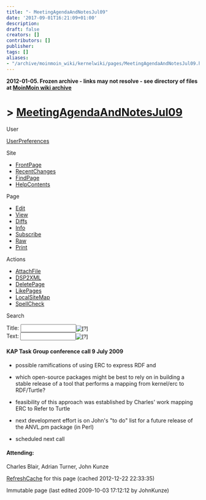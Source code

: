 ```yaml
---
title: "- MeetingAgendaAndNotesJul09"
date: '2017-09-01T16:21:09+01:00'
description: 
draft: false
creators: []
contributors: []
publisher: 
tags: []
aliases:
- "/archive/moinmoin_wiki/kernelwiki/pages/MeetingAgendaAndNotesJul09.html"
---
```


**2012-01-05. Frozen archive - links may not resolve - see directory of files at [MoinMoin wiki archive](/moinmoin-wiki-archive/)**

# > [MeetingAgendaAndNotesJul09](http://dublincore.org/kernelwiki/MeetingAgendaAndNotesJul09?action=fullsearch&value=MeetingAgendaAndNotesJul09&literal=1&case=1&context=40 "Click here to do a full-text search for this title")

User

 [UserPreferences](http://dublincore.org/kernelwiki/UserPreferences)
  

Site

- [FrontPage](http://dublincore.org/kernelwiki/FrontPage)
- [RecentChanges](http://dublincore.org/kernelwiki/RecentChanges)
- [FindPage](http://dublincore.org/kernelwiki/FindPage)
- [HelpContents](http://dublincore.org/kernelwiki/HelpContents)

Page

- [Edit](http://dublincore.org/kernelwiki/MeetingAgendaAndNotesJul09?action=edit "Edit")
- [View](http://dublincore.org/kernelwiki/MeetingAgendaAndNotesJul09 "View")
- [Diffs](http://dublincore.org/kernelwiki/MeetingAgendaAndNotesJul09?action=diff "Diffs")
- [Info](http://dublincore.org/kernelwiki/MeetingAgendaAndNotesJul09?action=info "Info")
- [Subscribe](http://dublincore.org/kernelwiki/MeetingAgendaAndNotesJul09?action=subscribe "Subscribe")
- [Raw](http://dublincore.org/kernelwiki/MeetingAgendaAndNotesJul09?action=raw "Raw")
- [Print](http://dublincore.org/kernelwiki/MeetingAgendaAndNotesJul09?action=print "Print")

Actions

- [AttachFile](http://dublincore.org/kernelwiki/MeetingAgendaAndNotesJul09?action=AttachFile)
- [DSP2XML](http://dublincore.org/kernelwiki/MeetingAgendaAndNotesJul09?action=DSP2XML)
- [DeletePage](http://dublincore.org/kernelwiki/MeetingAgendaAndNotesJul09?action=DeletePage)
- [LikePages](http://dublincore.org/kernelwiki/MeetingAgendaAndNotesJul09?action=LikePages)
- [LocalSiteMap](http://dublincore.org/kernelwiki/MeetingAgendaAndNotesJul09?action=LocalSiteMap)
- [SpellCheck](http://dublincore.org/kernelwiki/MeetingAgendaAndNotesJul09?action=SpellCheck)

Search

<form method="POST" action="/kernelwiki/MeetingAgendaAndNotesJul09">
<p>
<input name="action" value="inlinesearch" type="hidden">
<input name="context" value="40" type="hidden">
Title: <input name="text_title" size="15" maxlength="50" type="text"><input src="MeetingAgendaAndNotesJul09_files/moin-search.png" name="button_title" alt="[?]" type="image"><br>Text: <input name="text_full" size="15" maxlength="50" type="text"><input src="MeetingAgendaAndNotesJul09_files/moin-search.png" name="button_full" alt="[?]" type="image">
</p>
</form>

#### KAP Task Group conference call 9 July 2009

- possible ramifications of using ERC to express RDF and

- which open-source packages might be best to rely on in building a stable release of a tool that performs a mapping from kernel/erc to RDF/Turtle?

- feasibility of this approach was established by Charles' work mapping ERC to Refer to Turtle

- next development effort is on John's "to do" list for a future release of the ANVL.pm package (in Perl)

- scheduled next call

#### Attending:

 Charles Blair, Adrian Turner, John Kunze 

 [RefreshCache](http://dublincore.org/kernelwiki/MeetingAgendaAndNotesJul09?action=refresh&arena=Page.py&key=MeetingAgendaAndNotesJul09.text_html) for this page (cached 2012-12-22 22:33:35)  

Immutable page (last edited 2009-10-03 17:12:12 by JohnKunze)

